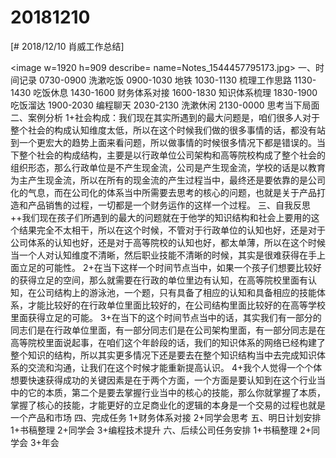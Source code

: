 # 20181210

[# 2018/12/10 肖威工作总结]

<image w=1920 h=909 describe= name=Notes_1544457795173.jpg>
一、时间记录
0730-0900 洗漱吃饭
0900-1030 地铁
1030-1130 梳理工作思路
1130-1430 吃饭休息
1430-1600 财务体系对接
1600-1830 知识体系梳理
1830-1900 吃饭溜达
1900-2030 编程聊天
2030-2130 洗漱休闲
2130-0000 思考当下局面
二、案例分析
1+社会构成：我们现在其实所遇到的最大问题是，咱们很多人对于整个社会的构成认知维度太低，所以在这个时候我们做的很多事情的话，都没有站到一个更宏大的趋势上面来看问题，所以做事情的时候很多情况下都是错误的。当下整个社会的构成结构，主要是以行政单位公司架构和高等院校构成了整个社会的组织形态，那么行政单位是不产生现金流，公司是产生现金流，学校的话是以教育为主产生现金流，所以在所有的现金流的产生过程当中，最终还是要依靠的是公司化的气息，而在公司化的体系当中所需要去思考的核心的问题，也就是关于产品打造和产品销售的过程，一切都是一个财务运作的这样一个过程。
三、自我反思
++我们现在孩子们所遇到的最大的问题就在于他学的知识结构和社会上要用的这个结果完全不太相干，所以在这个时候，不管对于行政单位的认知也好，还是对于公司体系的认知也好，还是对于高等院校的认知也好，都太单薄，所以在这个时候当一个人对认知维度不清晰，然后职业技能不清晰的时候，其实是很难获得在手上面立足的可能性。
2+在当下这样一个时间节点当中，如果一个孩子们想要比较好的获得立足的空间，那么就需要在行政的单位里边有认知，在高等院校里面有认知，在公司结构上的游泳池，一个题，只有具备了相应的认知和具备相应的技能体系，才能比较好的在行政单位里面比较好的，在公司结构里面比较好的在高等学校里面获得立足的可能。
3+在当下的这个时间节点当中的话，其实我们有一部分的同志们是在行政单位里面，有一部分同志们是在公司架构里面，有一部分同志是在高等院校里面说起事，在咱们这个年龄段的话，我们的知识体系的网络已经构建了整个知识的结构，所以其实更多情况下还是要去在整个知识结构当中去完成知识体系的交流和沟通，让我们在这个时候才能重新提高认识。
4+我个人觉得一个个体想要快速获得成功的关键因素是在于两个方面，一个方面是要认知到在这个行业当中的它的本质，第二个是要去掌握行业当中的核心的技能，那么你就掌握了本质，掌握了核心的技能，才能更好的立足商业化的逻辑的本身是一个交易的过程也就是一个产品和市场
四、完成任务
1+财务体系对接
2+同学会思考
五、明日计划安排
1+书稿整理
2+同学会
3+编程技术提升
六、后续公司任务安排
1+书稿整理 2+同学会 3+年会
